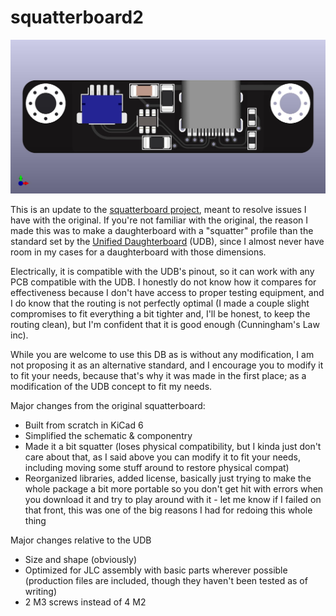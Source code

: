 # squatterboard2

![thumb](squatterboard2/squatterboard2top.jpg)

This is an update to the [squatterboard project](https://github.com/Croktopus/squatterboard), meant to resolve issues I have with the original. If you're not familiar with the original, the reason I made this was to make a daughterboard with a "squatter" profile than the standard set by the [Unified Daughterboard](https://github.com/ai03-2725/Unified-Daughterboard) (UDB), since I almost never have room in my cases for a daughterboard with those dimensions.

Electrically, it is compatible with the UDB's pinout, so it can work with any PCB compatible with the UDB. I honestly do not know how it compares for effectiveness because I don't have access to proper testing equipment, and I do know that the routing is not perfectly optimal (I made a couple slight compromises to fit everything a bit tighter and, I'll be honest, to keep the routing clean), but I'm confident that it is good enough (Cunningham's Law inc).

While you are welcome to use this DB as is without any modification, I am not proposing it as an alternative standard, and I encourage you to modify it to fit your needs, because that's why it was made in the first place; as a modification of the UDB concept to fit my needs.

Major changes from the original squatterboard:

* Built from scratch in KiCad 6
* Simplified the schematic & componentry
* Made it a bit squatter (loses physical compatibility, but I kinda just don't care about that, as I said above you can modify it to fit your needs, including moving some stuff around to restore physical compat)
* Reorganized libraries, added license, basically just trying to make the whole package a bit more portable so you don't get hit with errors when you download it and try to play around with it - let me know if I failed on that front, this was one of the big reasons I had for redoing this whole thing

Major changes relative to the UDB

* Size and shape (obviously)
* Optimized for JLC assembly with basic parts wherever possible (production files are included, though they haven't been tested as of writing)
* 2 M3 screws instead of 4 M2
